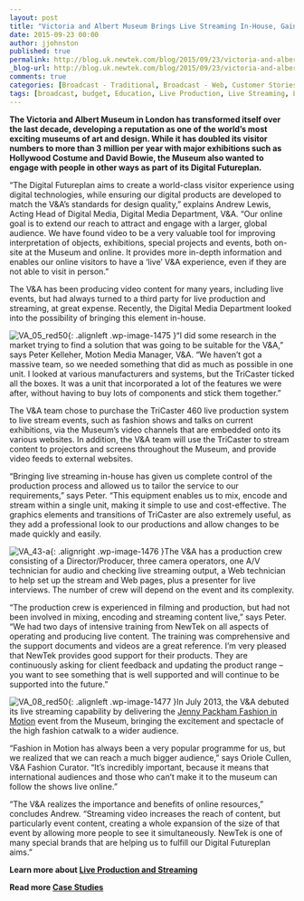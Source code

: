 ```yaml
---
layout: post
title: "Victoria and Albert Museum Brings Live Streaming In-House, Gains Global Audience"
date: 2015-09-23 00:00
author: jjohnston
published: true
permalink: http://blog.uk.newtek.com/blog/2015/09/23/victoria-and-albert-museum-brings-live-streaming-in-house-gains-global-audience/
_blog-url: http://blog.uk.newtek.com/blog/2015/09/23/victoria-and-albert-museum-brings-live-streaming-in-house-gains-global-audience/
comments: true
categories: [Broadcast - Traditional, Broadcast - Web, Customer Stories, Education, Live Production, TriCaster]
tags: [broadcast, budget, Education, Live Production, Live Streaming, Low Cost, Multi Camera, Reduce Expenses, TriCaster, Victoria and Albert Museum, Webcast]
---
```

**The Victoria and Albert Museum in London has transformed itself over the last decade, developing a reputation as one of the world’s most exciting museums of art and design. While it has doubled its visitor numbers to more than 3 million per year with major exhibitions such as Hollywood Costume and David Bowie, the Museum also wanted to engage with people in other ways as part of its Digital Futureplan.**

“The Digital Futureplan aims to create a world-class visitor experience using digital technologies, while ensuring our digital products are developed to match the V&A’s standards for design quality,” explains Andrew Lewis, Acting Head of Digital Media, Digital Media Department, V&A. “Our online goal is to extend our reach to attract and engage with a larger, global audience. We have found video to be a very valuable tool for improving interpretation of objects, exhibitions, special projects and events, both on-site at the Museum and online. It provides more in-depth information and enables our online visitors to have a ‘live’ V&A experience, even if they are not able to visit in person.”

The V&A has been producing video content for many years, including live events, but had always turned to a third party for live production and streaming, at great expense. Recently, the Digital Media Department looked into the possibility of bringing this element in-house.

![VA_05_red50](https://233b1d13b450eb6b33b4-ac2a33202ef9b63045cbb3afca178df8.ssl.cf1.rackcdn.com/2015/09/VA_05_red50.jpg){: .alignleft .wp-image-1475 }“I did some research in the market trying to find a solution that was going to be suitable for the V&A,” says Peter Kelleher, Motion Media Manager, V&A. “We haven’t got a massive team, so we needed something that did as much as possible in one unit. I looked at various manufacturers and systems, but the TriCaster ticked all the boxes. It was a unit that incorporated a lot of the features we were after, without having to buy lots of components and stick them together.”

The V&A team chose to purchase the TriCaster 460 live production system to live stream events, such as fashion shows and talks on current exhibitions, via the Museum’s video channels that are embedded onto its various websites. In addition, the V&A team will use the TriCaster to stream content to projectors and screens throughout the Museum, and provide video feeds to external websites.

“Bringing live streaming in-house has given us complete control of the production process and allowed us to tailor the service to our requirements,” says Peter. “This equipment enables us to mix, encode and stream within a single unit, making it simple to use and cost-effective. The graphics elements and transitions of TriCaster are also extremely useful, as they add a professional look to our productions and allow changes to be made quickly and easily.

![VA_43-a](https://233b1d13b450eb6b33b4-ac2a33202ef9b63045cbb3afca178df8.ssl.cf1.rackcdn.com/2015/09/VA_43-a.jpg){: .alignright .wp-image-1476 }The V&A has a production crew consisting of a Director/Producer, three camera operators, one A/V technician for audio and checking live streaming output, a Web technician to help set up the stream and Web pages, plus a presenter for live interviews. The number of crew will depend on the event and its complexity.

“The production crew is experienced in filming and production, but had not been involved in mixing, encoding and streaming content live,” says Peter. “We had two days of intensive training from NewTek on all aspects of operating and producing live content. The training was comprehensive and the support documents and videos are a great reference. I’m very pleased that NewTek provides good support for their products. They are continuously asking for client feedback and updating the product range – you want to see something that is well supported and will continue to be supported into the future.”

![VA_08_red50](https://233b1d13b450eb6b33b4-ac2a33202ef9b63045cbb3afca178df8.ssl.cf1.rackcdn.com/2015/09/VA_08_red50.jpg){: .alignleft .wp-image-1477 }In July 2013, the V&A debuted its live streaming capability by delivering the [Jenny Packham Fashion in Motion](http://www.vam.ac.uk/content/articles/f/fashion-in-motion-jenny-packham/) event from the Museum, bringing the excitement and spectacle of the high fashion catwalk to a wider audience.

“Fashion in Motion has always been a very popular programme for us, but we realized that we can reach a much bigger audience,” says Oriole Cullen, V&A Fashion Curator. “It’s incredibly important, because it means that international audiences and those who can’t make it to the museum can follow the shows live online.”

“The V&A realizes the importance and benefits of online resources,” concludes Andrew. “Streaming video increases the reach of content, but particularly event content, creating a whole expansion of the size of that event by allowing more people to see it simultaneously. NewTek is one of many special brands that are helping us to fulfill our Digital Futureplan aims.”

**Learn more about [Live Production and Streaming](http://www.uk.newtek.com/solutions/live-production-a-streaming.html)**

**Read more [Case Studies](http://blog.newtek.com/category/customer-stories/)**
<div id="wp_rp_first" class="wp_rp_wrap wp_rp_vertical_m"></div>
